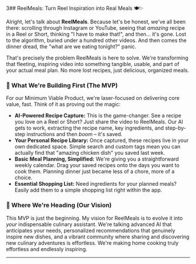 3## ReelMeals: Turn Reel Inspiration into Real Meals 🍽️✨

Alright, let's talk about **ReelMeals**. Because let's be honest, we've all been there: scrolling through Instagram or YouTube, seeing that _amazing_ recipe in a Reel or Short, thinking "I have to make that!", and then... it's gone. Lost to the algorithm, buried under a hundred other videos. And then comes the dinner dread, the "what are we eating tonight?" panic.

That's precisely the problem ReelMeals is here to solve. We're transforming that fleeting, inspiring video into something tangible, usable, and part of your actual meal plan. No more lost recipes, just delicious, organized meals.

### 🌟 What We're Building First (The MVP)

For our Minimum Viable Product, we're laser-focused on delivering core value, fast. Think of it as proving out the magic:

- **AI-Powered Recipe Capture:** This is the game-changer. See a recipe you love on a Reel or Short? Just share the video to ReelMeals. Our AI gets to work, extracting the recipe name, key ingredients, and step-by-step instructions and then _boom_ – it's saved.
- **Your Personal Recipe Library:** Once captured, these recipes live in your own dedicated space. Simple search and custom tags mean you can actually find that "amazing chicken dish" you saved last week.
- **Basic Meal Planning, Simplified:** We're giving you a straightforward weekly calendar. Drag your saved recipes onto the days you want to cook them. Planning dinner just became less of a chore, more of a choice.
- **Essential Shopping List:** Need ingredients for your planned meals? Easily add them to a simple shopping list right within the app.

### 🚀 Where We're Heading (Our Vision)

This MVP is just the beginning. My vision for ReelMeals is to evolve it into _your_ indispensable culinary assistant. We're talking advanced AI that anticipates your needs, personalized recommendations that genuinely inspire new dishes, and a vibrant community where sharing and discovering new culinary adventures is effortless. We're making home cooking truly effortless and endlessly inspiring.

---
